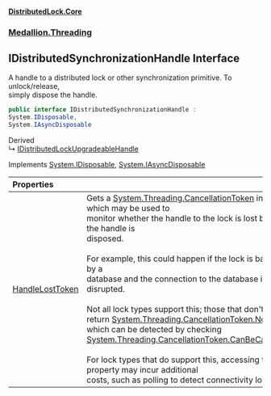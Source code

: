 #### [DistributedLock.Core](README.md 'README')
### [Medallion.Threading](Medallion.Threading.md 'Medallion.Threading')

## IDistributedSynchronizationHandle Interface

A handle to a distributed lock or other synchronization primitive. To unlock/release,  
simply dispose the handle.

```csharp
public interface IDistributedSynchronizationHandle :
System.IDisposable,
System.IAsyncDisposable
```

Derived  
&#8627; [IDistributedLockUpgradeableHandle](IDistributedLockUpgradeableHandle.md 'Medallion.Threading.IDistributedLockUpgradeableHandle')

Implements [System.IDisposable](https://docs.microsoft.com/en-us/dotnet/api/System.IDisposable 'System.IDisposable'), [System.IAsyncDisposable](https://docs.microsoft.com/en-us/dotnet/api/System.IAsyncDisposable 'System.IAsyncDisposable')

| Properties | |
| :--- | :--- |
| [HandleLostToken](IDistributedSynchronizationHandle.HandleLostToken.md 'Medallion.Threading.IDistributedSynchronizationHandle.HandleLostToken') | Gets a [System.Threading.CancellationToken](https://docs.microsoft.com/en-us/dotnet/api/System.Threading.CancellationToken 'System.Threading.CancellationToken') instance which may be used to <br/>monitor whether the handle to the lock is lost before the handle is<br/>disposed. <br/><br/>For example, this could happen if the lock is backed by a <br/>database and the connection to the database is disrupted.<br/><br/>Not all lock types support this; those that don't will return [System.Threading.CancellationToken.None](https://docs.microsoft.com/en-us/dotnet/api/System.Threading.CancellationToken.None 'System.Threading.CancellationToken.None')<br/>which can be detected by checking [System.Threading.CancellationToken.CanBeCanceled](https://docs.microsoft.com/en-us/dotnet/api/System.Threading.CancellationToken.CanBeCanceled 'System.Threading.CancellationToken.CanBeCanceled').<br/><br/>For lock types that do support this, accessing this property may incur additional<br/>costs, such as polling to detect connectivity loss. |
